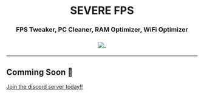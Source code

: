 <div align="center"><h1>SEVERE FPS</h1>
<h3>FPS Tweaker, PC Cleaner, RAM Optimizer, WiFi Optimizer<h3>
<img src="https://media.discordapp.net/attachments/988552923510362133/990268040044236820/unknown.png">.
</div>
<hr>
 
  ## Comming Soon 💖
  [Join the discord server today!!](https://discord.gg/MKtBtrjkyn)
  

